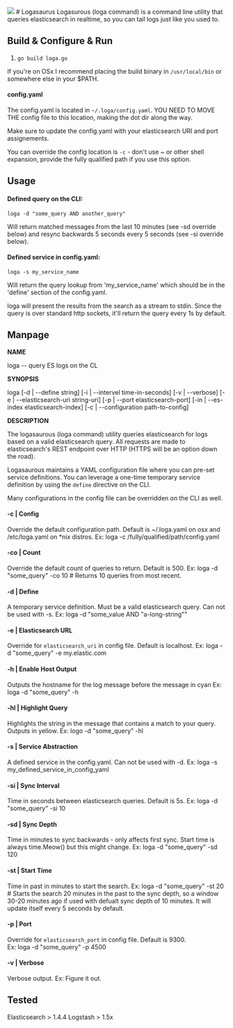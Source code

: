 <img style="float: center;" src="https://dl.dropboxusercontent.com/u/77193293/logasaurus.png">
# Logasaurus 
Logasurous (loga command) is a command line utility that queries elasticsearch in realtime, so you can tail logs just like you used to. 

## Build & Configure & Run

1. ```go build loga.go```

If you're on OSx I recommend placing the build binary in `/usr/local/bin` or somewhere else in your $PATH. 

#### config.yaml
The config.yaml is located in ```~/.loga/config.yaml```. YOU NEED TO MOVE THE config file to this location, making the dot dir along the way.

Make sure to update the config.yaml with your elasticsearch URI and port assignements.

You can override the config location is `-c` - don't use ~ or other shell expansion, provide the fully qualified path if you use this option.

## Usage

#### Defined query on the CLI:

```loga -d "some_query AND another_query"```

Will return matched messages from the last 10 minutes (see -sd override below) and resync backwards 5 seconds every 5 seconds (see -si override below).

#### Defined service in config.yaml:

```loga -s my_service_name```

Will return the query lookup from 'my_service_name' which should be in the 'define' section of the config.yaml.

loga will present the results from the search as a stream to stdin. Since the query is over standard http sockets, it'll return the query every 1s by default.

## Manpage

**NAME**
  
loga -- query ES logs on the CL

**SYNOPSIS**

loga [-d | --define string] [-i | --intervel time-in-seconds] [-v | --verbose] [-e | --elasticsearch-uri string-uri] [-p | --port elasticsearch-port] [-in | --es-index elasticsearch-index] [-c | --configuration path-to-config]

**DESCRIPTION**

The logasaurous (loga command) utility queries elasticsearch for logs based on a valid elasticsearch query. All requests are made to elasticsearch's REST endpoint over HTTP (HTTPS will be an option down the road). 

Logasaurous maintains a YAML configuration file where you can pre-set service definitions. You can leverage a one-time temporary service definition by using the ```define``` directive on the CLI.  

Many configurations in the config file can be overridden on the CLI as well. 

#### -c | Config 
  Override the default configuration path. Default is ~/.loga.yaml on osx and /etc/loga.yaml on *nix distros. 
  Ex: loga -c /fully/qualified/path/config.yaml

#### -co | Count 
  Override the default count of queries to return. Default is 500.
  Ex: loga -d "some_query" -co 10 # Returns 10 queries from most recent. 

#### -d | Define 
  A temporary service definition. Must be a valid elasticsearch query. Can not be used with -s.
  Ex: loga -d "some_value AND \"a-long-string\""

#### -e | Elasticsearch URL
  Override for `elasticsearch_uri` in config file. Default is localhost.
  Ex: loga -d "some_query" -e my.elastic.com

#### -h | Enable Host Output
  Outputs the hostname for the log message before the message in cyan
  Ex: loga -d "some_query" -h

#### -hl | Highlight Query
  Highlights the string in the message that contains a match to your query. Outputs in yellow.
  Ex: logo -d "some_query" -hl

#### -s | Service Abstraction
  A defined service in the config.yaml. Can not be used with -d.
  Ex: loga -s my_defined_service_in_config_yaml

#### -si | Sync Interval 
  Time in seconds between elasticsearch queries. Default is 5s.
  Ex: loga -d "some_query" -si 10

#### -sd | Sync Depth
  Time in minutes to sync backwards - only affects first sync. Start time is always time.Meow() but this might change. 
  Ex: loga -d "some_query" -sd 120

#### -st | Start Time
  Time in past in minutes to start the search.
  Ex: loga -d "some_query" -st 20 # Starts the search 20 minutes in the past to the sync depth, so a window 30-20 minutes ago if used with defualt sync depth of 10 minutes. It will update itself every 5 seconds by default.

#### -p | Port
  Override for `elasticsearch_port` in config file. Default is 9300.       
  Ex: loga -d "some_query" -p 4500

#### -v | Verbose 
  Verbose output.
  Ex: Figure it out. 

## Tested

Elasticsearch > 1.4.4
Logstash > 1.5x
